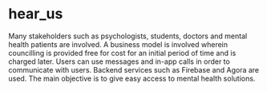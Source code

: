 # hear_us

Many stakeholders such as psychologists, students, doctors and mental health patients are involved. A business model is involved wherein councilling is provided free for cost for an initial period of time and is charged later. Users can use messages and in-app calls in order to communicate with users. Backend services such as Firebase and Agora are used. The main objective is to give easy access to mental health solutions.
